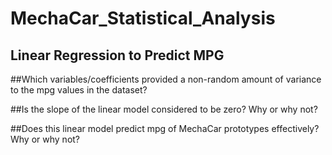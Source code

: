 # MechaCar_Statistical_Analysis

## Linear Regression to Predict MPG

##Which variables/coefficients provided a non-random amount of variance to the mpg values in the dataset?

##Is the slope of the linear model considered to be zero? Why or why not?

##Does this linear model predict mpg of MechaCar prototypes effectively? Why or why not?
